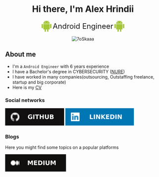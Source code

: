 <h1 align="center">Hi there, I'm Alex Hrindii</h1>
<div align="center">
    <img src="public/android.png" style="vertical-align: middle;" width="32"/>
    <span style="vertical-align: middle; font-size: x-large;">Android Engineer</span>
    <img src="public/android.png" style="vertical-align: middle;" width="32"/>
</div>

<p align="center" class="rounded-image">
  <img src="https://media.licdn.com/dms/image/C4E03AQG1NzVBk7mL2g/profile-displayphoto-shrink_800_800/0/1660169073293?e=1708560000&v=beta&t=KyUMIZHFomrIpV6pvuvtYzfjwhrXx4Kq3MCsaKZQgg0&style=plastic" alt="7oSkaaa" />
</p>

## About me
- I'm a `Android Engineer` with 6 years experience  
- I have a Bachelor's degree in CYBERSECURITY (<a href="https://nure.ua/en/applicants/specialties-and-specialization/cybersecurity/">NURE</a>)
- I have worked in many companies(outsourcing, Outstaffing freelance, startup and big corporate)
- Here is my [CV](/public/TODO.pdf)

### Social networks
[![github](public/github.svg)](https://github.com/impossible1770)
[![linkedin](public/linkedin.svg)](https://www.linkedin.com/in/alexander-h-667533193/)

### Blogs
Here you might find some topics on a popular platforms

[![medium](public/medium.svg)](https://medium.com/@alex.hrindii/)
